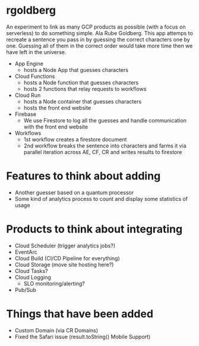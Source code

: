 # rgoldberg

An experiment to link as many GCP products as possible (with a focus on serverless) to do something simple. Ala Rube Goldberg. 
This app attemps to recreate a sentence you pass in by guessing the correct characters one by one.
Guessing all of them in the correct order would take more time then we have left in the universe. 

- App Engine 
    - hosts a Node App that guesses characters
- Cloud Functions
    - hosts a Node function that guesses characters
    - hosts 2 functions that relay requests to workflows
- Cloud Run 
    - hosts a Node container that guesses characters
    - hosts the front end website
- Firebase 
    - We use Firestore to log all the guesses and handle communication with the front end website
- Workflows 
    - 1st workflow creates a firestore document
    - 2nd workflow breaks the sentence into characters and farms it via parallel iteration across AE, CF, CR and writes results to firestore

# Features to think about adding
- Another guesser based on a quantum processor
- Some kind of analytics process to count and display some statistics of usage


# Products to think about integrating
- Cloud Scheduler (trigger analytics jobs?)
- EventArc 
- Cloud Build (CI/CD Pipeline for everything)
- Cloud Storage (move site hosting here?)
- Cloud Tasks? 
- Cloud Logging
    - SLO monitoring/alerting? 
- Pub/Sub 

# Things that have been added
- Custom Domain (via CR Domains)
- Fixed the Safari issue (result.toString() Mobile Support)